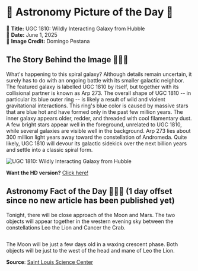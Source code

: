 # 🌌 Astronomy Picture of the Day 🌌
🔭 **Title:** UGC 1810: Wildly Interacting Galaxy from Hubble  
📅 **Date:** June 1, 2025  
📸 **Image Credit:** 
Domingo Pestana
  

## The Story Behind the Image 🧑‍🚀🔭
What's happening to this spiral galaxy? Although details remain uncertain, it surely has to do with an ongoing battle with its smaller galactic neighbor. The featured galaxy is labelled UGC 1810 by itself, but together with its collisional partner is known as Arp 273. The overall shape of UGC 1810 -- in particular its blue outer ring -- is likely a result of wild and violent gravitational interactions. This ring's blue color is caused by massive stars that are blue hot and have formed only in the past few million years.  The inner galaxy appears older, redder, and threaded with cool filamentary dust.  A few bright stars appear well in the foreground, unrelated to UGC 1810, while several galaxies are visible well in the background.  Arp 273 lies about 300 million light years away toward the constellation of Andromeda.  Quite likely, UGC 1810 will devour its galactic sidekick over the next billion years and settle into a classic spiral form.

![UGC 1810: Wildly Interacting Galaxy from Hubble](https://apod.nasa.gov/apod/image/2506/Arp273Main_HubblePestana_1080.jpg)

**Want the HD version?** [Click here!](https://apod.nasa.gov/apod/image/2506/Arp273Main_HubblePestana_3079.jpg)

## Astronomy Fact of the Day 👩‍🚀🚀 (1 day offset since no new article has been published yet)
<p>Tonight, there will be close approach of the Moon and Mars. The two objects will appear together in the western evening sky between the constellations Leo the Lion and Cancer the Crab.</p>
<p><img src="https://www.slsc.org/wp-content/uploads/2025/05/may-31.jpg" alt=""/></p>
<p>The Moon will be just a few days old in a waxing crescent phase. Both objects will be just to the west of the head and mane of Leo the Lion.</p>

**Source**: [Saint Louis Science Center](https://www.slsc.org/astronomy-fact-of-the-day-may-31-2025/)
